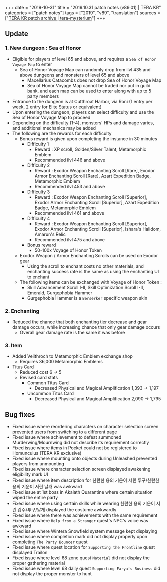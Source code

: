 +++
date = "2019-10-31"
title = "2019.10.31 patch notes (v89.01) | TERA KR"
categories = ["patch notes"]
tags = ["2019", "v89", "translation"]
sources = ["[TERA KR patch archive | tera-mysterium](/ko/patch/2019/v89-01)"]
+++

## Update

### **1.** New dungeon : Sea of Honor
- Eligible for players of level 65 and above, and requires a `Sea of Honor Voyage Map` to enter
  - Sea of Honor Voyage Map can randomly drop from ilvl 435 and above dungeons and monsters of level 65 and above
    - Macellarius Catacombs does not drop Sea of Honor Voyage Map
    - Sea of Honor Voyage Map cannot be traded nor put in guild bank, and each map can be used to enter along with up to 5 party members
- Entrance to the dungeon is at Cutthroat Harbor, via Roni (1 entry per week, 2 entry for Elite Status or equivalent)
- Upon entering the dungeon, players can select difficulty and use the Sea of Honor Voyage Map to proceed
- Depending on the difficulty (1-4), monsters' HPs and damage varies, and additional mechanics may be added
- The following are the rewards for each difficulty
  - Bonus reward is given upon completing the instance in 30 minutes
    - Difficulty 1
      - Reward : XP scroll, Golden/Silver Talent, Metamorphic Emblem
      - Recommended ilvl 446 and above
    - Difficulty 2
      - Reward : Exodor Weapon Enchanting Scroll [Rare], Exodor Armor Enchanting Scroll [Rare], Azart Expedition Badge, Metamorphic Emblem
      - Recommended ilvl 453 and above
    - Difficulty 3
      - Reward : Exodor Weapon Enchanting Scroll [Superior], Exodor Armor Enchanting Scroll [Superior], Azart Expedition Badge, Metamorphic Emblem
      - Recommended ilvl 461 and above
    - Difficulty 4
      - Reward : Exodor Weapon Enchanting Scroll [Superior], Exodor Armor Enchanting Scroll [Superior], Ishara's Halidom, Amarun's Relic
      - Recommended ilvl 475 and above
    - Bonus reward
      - 50-100x Voyage of Honor Token
  - Exodor Weapon / Armor Enchanting Scrolls can be used on Exodor gear
    - Using the scroll to enchant costs no other materials, and enchanting success rate is the same as using the enchanting UI to enchant
  - The following items can be exchanged with Voyage of Honor Token :
    - Skill Advancement Scroll I-II, Skill Optimization Scroll I-II, Emerald, Gurgephobia Hammer
    - Gurgephobia Hammer is a `Berserker` specific weapon skin

### **2.** Enchanting
- Reduced the chance that both enchanting tier decrease and gear damage occurs, while increasing chance that only gear damage occurs
  - Overall gear damage rate is the same it was before

### **3.** Item
- Added Veilthroch to Metamorphic Emblem exchange shop
  - Requires 36,000 Metamorphic Emblems
- Titus Card
  - Reduced cost 6 -> 5
  - Revised card stats
    - Common Titus Card
      - Decreased Physical and Magical Amplification 1,393 -> 1,197
    - Uncommon Titus Card
      - Decreased Physical and Magical Amplification 2,090 -> 1,795

## Bug fixes

- Fixed issue where reordering characters on character selection screen prevented users from switching to a different page
- Fixed issue where achievement to defeat summoned Murderwing/Mournwing did not describe its requirement correctly
- Fixed issue where items in Pocket could not be registered to Homunculus (TERA KR exclusive)
- Fixed issue where mounting onto objects during Unleashed prevented players from unmounting
- Fixed issue where character selection screen displayed awakening eligibility mark UI
- Fixed issue where item description for 찬란한 용의 기운이 서린 투구/찬란한 용의 기운이 서린 날개 was awkward
- Fixed issue at 1st boss in Akalath Quarantine where certain situation wiped the entire party
- Fixed issue where using certain skills while wearing 찬란한 용의 기운이 서린 갑주/투구/날개 displayed the costume awkwardly
- Fixed issue where there was achievements with the same requirement
- Fixed issue where `Help from a Stranger` quest's NPC's voice was awkward
- Fixed issue where Wintera Snowfield system message kept displaying
- Fixed issue where completion mark did not display properly upon completing `The Party Bouncer` quest
- Fixed issue where quest location for `Supporting the Frontline` quest displayed Trailon
- Fixed issue where level 68 zone quest `Material` did not display the proper gathering material
- Fixed issue where level 68 daily quest `Supporting Farya's Business` did not display the proper monster to hunt
